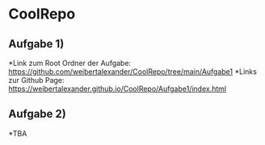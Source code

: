 # CoolRepo
## Aufgabe 1)
  *Link zum Root Ordner der Aufgabe: https://github.com/weibertalexander/CoolRepo/tree/main/Aufgabe1
  *Links zur Github Page:            https://weibertalexander.github.io/CoolRepo/Aufgabe1/index.html

## Aufgabe 2)
  *TBA
